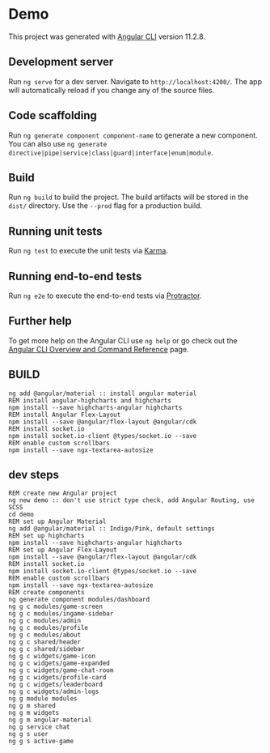 # Demo

This project was generated with [Angular CLI](https://github.com/angular/angular-cli) version 11.2.8.

## Development server

Run `ng serve` for a dev server. Navigate to `http://localhost:4200/`. The app will automatically reload if you change any of the source files.

## Code scaffolding

Run `ng generate component component-name` to generate a new component. You can also use `ng generate directive|pipe|service|class|guard|interface|enum|module`.

## Build

Run `ng build` to build the project. The build artifacts will be stored in the `dist/` directory. Use the `--prod` flag for a production build.

## Running unit tests

Run `ng test` to execute the unit tests via [Karma](https://karma-runner.github.io).

## Running end-to-end tests

Run `ng e2e` to execute the end-to-end tests via [Protractor](http://www.protractortest.org/).

## Further help

To get more help on the Angular CLI use `ng help` or go check out the [Angular CLI Overview and Command Reference](https://angular.io/cli) page.

## BUILD

```
ng add @angular/material :: install angular material
REM install angular-highcharts and highcharts
npm install --save highcharts-angular highcharts
REM install Angular Flex-Layout
npm install --save @angular/flex-layout @angular/cdk
REM install socket.io
npm install socket.io-client @types/socket.io --save
REM enable custom scrollbars
npm install --save ngx-textarea-autosize
```
## dev steps

```
REM create new Angular project
ng new demo :: don't use strict type check, add Angular Routing, use SCSS
cd demo
REM set up Angular Material
ng add @angular/material :: Indigo/Pink, default settings
REM set up highcharts
npm install --save highcharts-angular highcharts
REM set up Angular Flex-Layout
npm install --save @angular/flex-layout @angular/cdk
REM install socket.io
npm install socket.io-client @types/socket.io --save
REM enable custom scrollbars
npm install --save ngx-textarea-autosize
REM create components
ng generate component modules/dashboard
ng g c modules/game-screen
ng g c modules/ingame-sidebar
ng g c modules/admin
ng g c modules/profile
ng g c modules/about
ng g c shared/header
ng g c shared/sidebar
ng g c widgets/game-icon
ng g c widgets/game-expanded
ng g c widgets/game-chat-room
ng g c widgets/profile-card
ng g c widgets/leaderboard
ng g c widgets/admin-logs
ng g module modules
ng g m shared
ng g m widgets
ng g m angular-material
ng g service chat
ng g s user
ng g s active-game
```
